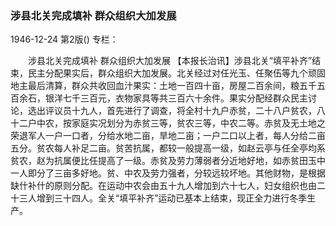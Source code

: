 ### 涉县北关完成填补  群众组织大加发展

1946-12-24
第2版()
专栏：

　　涉县北关完成填补
    群众组织大加发展
    【本报长治讯】涉县北关“填平补齐”结束，民主分配果实后，群众组织大加发展。北关经过对任光玉、任聚伍等九个顽固地主最后清算，群众共收回血汁果实：土地一百四十亩，房屋二百余间，粮五千五百余石，银洋七千三百元，衣物家具等共三百六十余件。果实分配经群众民主讨论，选出评议员十九人，首先进行了调查，将全村十九户赤贫，二十八户贫农，八十二户中农，按家庭实况划分为赤贫三等，贫农三等，中农二等。赤贫及无土地之荣退军人一户一口者，分给水地二亩，旱地二亩；一户二口以上者，每人分给二亩五分。贫农每人补足二亩。贫苦抗属，都较一般提高一级，如赵云亭与任全亭均系贫农，赵为抗属便比任提高了一级。赤贫及劳力薄弱者分近地好地，如赤贫田玉中一人即分了三亩多好地。贫、中农及劳力强者，分较远较坏地。其他财物，是根据缺什补什的原则分配。在运动中农会由五十九人增加到六十七人，妇女组织也由二十三人增到三十四人。全关“填平补齐”运动已基本上结束，现正全力进行冬季生产。
